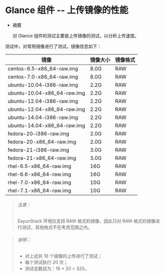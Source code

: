 # Glance 组件 -- 上传镜像的性能

* 摘要

  对 Glance 组件的测试主要是上传镜像的测试，以分析上传速度。

测试中，对常用镜像进行了测试，镜像信息如下：

|镜像|镜像大小|镜像格式|
|----|--------|--------|
|centos-6.5-x86_64-raw.img  |8.0G|RAW|
|centos-7.0-x86_64-raw.img  |8.0G|RAW|
|ubuntu-10.04-i386-raw.img  |2.2G|RAW|
|ubuntu-10.04-x86_64-raw.img|2.2G|RAW|
|ubuntu-12.04-i386-raw.img  |2.2G|RAW|
|ubuntu-12.04-x86_64-raw.img|2.2G|RAW|
|ubuntu-14.04-i386-raw.img  |2.2G|RAW|
|ubuntu-14.04-x86_64-raw.img|2.2G|RAW|
|fedora-20-i386-raw.img     |2.0G|RAW|
|fedora-20-x86_64-raw.img   |2.0G|RAW|
|fedora-21-i386-raw.img     |3.0G|RAW|
|fedora-21-x86_64-raw.img   |3.0G|RAW|
|rhel-6.5-x86_64-raw.img    |16G |RAW|
|rhel-6.6-x86_64-raw.img    |16G |RAW|
|rhel-7.0-x86_64-raw.img    |10G |RAW|
|rhel-7.1-x86_64-raw.img    |10G |RAW|

> ###### 注意：
> EayunStack 环境仅支持 RAW 格式的镜像，因此只对 RAW 格式的镜像进行测试，其他格式不在考虑范围之内。

> ###### 说明：
> * 对上述共 16 个镜像的上传进行了测试；
> * 每个测试执行 20 次；
> * 测试总数目为：16 \* 20 = 320。
